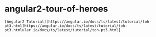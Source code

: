# angular2-tour-of-heroes
	[Angular2 Tutorial][https://angular.io/docs/ts/latest/tutorial/toh-pt3.html]https://angular.io/docs/ts/latest/tutorial/toh-pt3.htmlular.io/docs/ts/latest/tutorial/toh-pt3.html]
